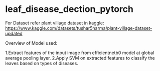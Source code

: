 # leaf_disease_dection_pytorch

For Dataset refer plant village dataset in kaggle:
https://www.kaggle.com/datasets/tushar5harma/plant-village-dataset-updated


Overview of Model used:

   1.Extract features of the input image from efficientnetb0 model at global average pooling layer.
   2.Apply SVM on extracted features to classify the leaves based on types of diseases.
